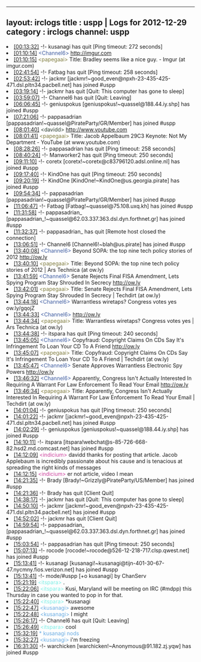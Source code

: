 
---
layout: irclogs
title : uspp | Logs for 2012-12-29
category : irclogs
channel: uspp
---
<li class="logitem"><a href="#00:13:32" name="00:13:32" class="time">[00:13:32]</a> -!- <span class="quit">kusanagi</span> has quit [Ping timeout: 272 seconds] </li>
<li class="logitem"><a href="#01:10:14" name="01:10:14" class="time">[01:10:14]</a> <span class="person" style="color:#3d5ba0">&lt;Channel6&gt;</span> <a href="http://imgur.com/gallery/GN5bh" target="_blank">http://imgur.com</a> </li>
<li class="logitem"><a href="#01:10:15" name="01:10:15" class="time">[01:10:15]</a> <span class="person" style="color:#817e41">&lt;papegaai&gt;</span> Title: Bradley seems like a nice guy. - Imgur (at imgur.com) </li>
<li class="logitem"><a href="#02:41:54" name="02:41:54" class="time">[02:41:54]</a> -!- <span class="quit">Fatbag</span> has quit [Ping timeout: 258 seconds] </li>
<li class="logitem"><a href="#02:53:42" name="02:53:42" class="time">[02:53:42]</a> -!- <span class="join">jackmr</span> [jackmr!~good_even@npxh-23-435-425-471.dsl.pltn34.pacbell.net] has joined #uspp </li>
<li class="logitem"><a href="#03:19:14" name="03:19:14" class="time">[03:19:14]</a> -!- <span class="quit">jackmr</span> has quit [Quit: This computer has gone to sleep] </li>
<li class="logitem"><a href="#03:59:07" name="03:59:07" class="time">[03:59:07]</a> -!- <span class="quit">Channel6</span> has quit [Quit: Leaving] </li>
<li class="logitem"><a href="#06:06:45" name="06:06:45" class="time">[06:06:45]</a> -!- <span class="join">geniuspokus</span> [geniuspokus!~quassel@188.44.iy.shp] has joined #uspp </li>
<li class="logitem"><a href="#07:21:06" name="07:21:06" class="time">[07:21:06]</a> -!- <span class="join">pappasadrian</span> [pappasadrian!~quassel@PirateParty/GR/Member] has joined #uspp </li>
<li class="logitem"><a href="#08:01:40" name="08:01:40" class="time">[08:01:40]</a> <span class="person" style="color:#2d3f2f">&lt;davidd&gt;</span> <a href="http://www.youtube.com/watch?v=QNsePZj_Yks&amp;feature=share&amp;list=FLglZ5lXxOpxFF281h6WBj3g" target="_blank">http://www.youtube.com</a> </li>
<li class="logitem"><a href="#08:01:41" name="08:01:41" class="time">[08:01:41]</a> <span class="person" style="color:#817e41">&lt;papegaai&gt;</span> Title: Jacob Appelbaum 29C3 Keynote: Not My Department - YouTube (at www.youtube.com) </li>
<li class="logitem"><a href="#08:28:26" name="08:28:26" class="time">[08:28:26]</a> -!- <span class="quit">pappasadrian</span> has quit [Ping timeout: 258 seconds] </li>
<li class="logitem"><a href="#08:40:24" name="08:40:24" class="time">[08:40:24]</a> -!- <span class="quit">Manworker2</span> has quit [Ping timeout: 250 seconds] </li>
<li class="logitem"><a href="#09:11:10" name="09:11:10" class="time">[09:11:10]</a> -!- <span class="join">coretx</span> [coretx!~coretx@c83796120.adsl.online.nl] has joined #uspp </li>
<li class="logitem"><a href="#09:17:40" name="09:17:40" class="time">[09:17:40]</a> -!- <span class="quit">KindOne</span> has quit [Ping timeout: 250 seconds] </li>
<li class="logitem"><a href="#09:20:19" name="09:20:19" class="time">[09:20:19]</a> -!- <span class="join">KindOne</span> [KindOne!~KindOne@us.georgia.pirate] has joined #uspp </li>
<li class="logitem"><a href="#09:54:34" name="09:54:34" class="time">[09:54:34]</a> -!- <span class="join">pappasadrian</span> [pappasadrian!~quassel@PirateParty/GR/Member] has joined #uspp </li>
<li class="logitem"><a href="#11:06:47" name="11:06:47" class="time">[11:06:47]</a> -!- <span class="join">Fatbag</span> [Fatbag!~quassel@75.108.uxq.kh] has joined #uspp </li>
<li class="logitem"><a href="#11:31:58" name="11:31:58" class="time">[11:31:58]</a> -!- <span class="join">pappasadrian_</span> [pappasadrian_!~quassel@62.03.337.363.dsl.dyn.forthnet.gr] has joined #uspp </li>
<li class="logitem"><a href="#11:32:37" name="11:32:37" class="time">[11:32:37]</a> -!- <span class="quit">pappasadrian_</span> has quit [Remote host closed the connection] </li>
<li class="logitem"><a href="#13:06:51" name="13:06:51" class="time">[13:06:51]</a> -!- <span class="join">Channel6</span> [Channel6!~blah@us.pirate] has joined #uspp </li>
<li class="logitem"><a href="#13:40:08" name="13:40:08" class="time">[13:40:08]</a> <span class="person" style="color:#3d5ba0">&lt;Channel6&gt;</span> Beyond SOPA: the top nine tech policy stories of 2012 <a href="http://ow.ly/gqobQ" target="_blank">http://ow.ly</a> </li>
<li class="logitem"><a href="#13:40:10" name="13:40:10" class="time">[13:40:10]</a> <span class="person" style="color:#817e41">&lt;papegaai&gt;</span> Title: Beyond SOPA: the top nine tech policy stories of 2012 | Ars Technica (at ow.ly) </li>
<li class="logitem"><a href="#13:41:59" name="13:41:59" class="time">[13:41:59]</a> <span class="person" style="color:#3d5ba0">&lt;Channel6&gt;</span> Senate Rejects Final FISA Amendment, Lets Spying Program Stay Shrouded In Secrecy <a href="http://ow.ly/gqogD" target="_blank">http://ow.ly</a> </li>
<li class="logitem"><a href="#13:42:01" name="13:42:01" class="time">[13:42:01]</a> <span class="person" style="color:#817e41">&lt;papegaai&gt;</span> Title: Senate Rejects Final FISA Amendment, Lets Spying Program Stay Shrouded In Secrecy | Techdirt (at ow.ly) </li>
<li class="logitem"><a href="#13:44:18" name="13:44:18" class="time">[13:44:18]</a> <span class="person" style="color:#3d5ba0">&lt;Channel6&gt;</span> Warrantless wiretaps? Congress votes yes ow.ly/gqojZ </li>
<li class="logitem"><a href="#13:44:33" name="13:44:33" class="time">[13:44:33]</a> <span class="person" style="color:#3d5ba0">&lt;Channel6&gt;</span> <a href="http://ow.ly/gqojZ" target="_blank">http://ow.ly</a> </li>
<li class="logitem"><a href="#13:44:34" name="13:44:34" class="time">[13:44:34]</a> <span class="person" style="color:#817e41">&lt;papegaai&gt;</span> Title: Warrantless wiretaps? Congress votes yes | Ars Technica (at ow.ly) </li>
<li class="logitem"><a href="#13:44:38" name="13:44:38" class="time">[13:44:38]</a> -!- <span class="quit">itspara</span> has quit [Ping timeout: 240 seconds] </li>
<li class="logitem"><a href="#13:45:05" name="13:45:05" class="time">[13:45:05]</a> <span class="person" style="color:#3d5ba0">&lt;Channel6&gt;</span> Copyfraud: Copyright Claims On CDs Say It's Infringement To Loan Your CD To A Friend <a href="http://ow.ly/gqomA" target="_blank">http://ow.ly</a> </li>
<li class="logitem"><a href="#13:45:07" name="13:45:07" class="time">[13:45:07]</a> <span class="person" style="color:#817e41">&lt;papegaai&gt;</span> Title: Copyfraud: Copyright Claims On CDs Say It's Infringement To Loan Your CD To A Friend | Techdirt (at ow.ly) </li>
<li class="logitem"><a href="#13:45:47" name="13:45:47" class="time">[13:45:47]</a> <span class="person" style="color:#3d5ba0">&lt;Channel6&gt;</span> Senate Approves Warrantless Electronic Spy Powers <a href="http://ow.ly/gqooE" target="_blank">http://ow.ly</a> </li>
<li class="logitem"><a href="#13:46:32" name="13:46:32" class="time">[13:46:32]</a> <span class="person" style="color:#3d5ba0">&lt;Channel6&gt;</span> Apparently, Congress Isn't Actually Interested In Requiring A Warrant For Law Enforcement To Read Your Email <a href="http://ow.ly/gqoqF" target="_blank">http://ow.ly</a> </li>
<li class="logitem"><a href="#13:46:34" name="13:46:34" class="time">[13:46:34]</a> <span class="person" style="color:#817e41">&lt;papegaai&gt;</span> Title: Apparently, Congress Isn't Actually Interested In Requiring A Warrant For Law Enforcement To Read Your Email | Techdirt (at ow.ly) </li>
<li class="logitem"><a href="#14:01:04" name="14:01:04" class="time">[14:01:04]</a> -!- <span class="quit">geniuspokus</span> has quit [Ping timeout: 250 seconds] </li>
<li class="logitem"><a href="#14:01:22" name="14:01:22" class="time">[14:01:22]</a> -!- <span class="join">jackmr</span> [jackmr!~good_even@npxh-23-435-425-471.dsl.pltn34.pacbell.net] has joined #uspp </li>
<li class="logitem"><a href="#14:02:29" name="14:02:29" class="time">[14:02:29]</a> -!- <span class="join">geniuspokus</span> [geniuspokus!~quassel@188.44.iy.shp] has joined #uspp </li>
<li class="logitem"><a href="#14:10:11" name="14:10:11" class="time">[14:10:11]</a> -!- <span class="join">itspara</span> [itspara!webchat@s-85-726-668-82.hsd2.md.comcast.net] has joined #uspp </li>
<li class="logitem"><a href="#14:12:09" name="14:12:09" class="time">[14:12:09]</a> <span class="person" style="color:#ce429e">&lt;indicium&gt;</span> davidd thanks for posting that article.  Jacob Applebaum is incredibly passionate about his cause and is tenacious at spreading the right kinds of messages </li>
<li class="logitem"><a href="#14:12:15" name="14:12:15" class="time">[14:12:15]</a> <span class="person" style="color:#ce429e">&lt;indicium&gt;</span> er not article, video I mean </li>
<li class="logitem"><a href="#14:21:35" name="14:21:35" class="time">[14:21:35]</a> -!- <span class="join">Brady</span> [Brady!~Grizzly@PirateParty/US/Member] has joined #uspp </li>
<li class="logitem"><a href="#14:21:36" name="14:21:36" class="time">[14:21:36]</a> -!- <span class="quit">Brady</span> has quit [Client Quit] </li>
<li class="logitem"><a href="#14:38:17" name="14:38:17" class="time">[14:38:17]</a> -!- <span class="quit">jackmr</span> has quit [Quit: This computer has gone to sleep] </li>
<li class="logitem"><a href="#14:50:10" name="14:50:10" class="time">[14:50:10]</a> -!- <span class="join">jackmr</span> [jackmr!~good_even@npxh-23-435-425-471.dsl.pltn34.pacbell.net] has joined #uspp </li>
<li class="logitem"><a href="#14:52:02" name="14:52:02" class="time">[14:52:02]</a> -!- <span class="quit">jackmr</span> has quit [Client Quit] </li>
<li class="logitem"><a href="#14:59:54" name="14:59:54" class="time">[14:59:54]</a> -!- <span class="join">pappasadrian_</span> [pappasadrian_!~quassel@62.03.337.363.dsl.dyn.forthnet.gr] has joined #uspp </li>
<li class="logitem"><a href="#15:03:54" name="15:03:54" class="time">[15:03:54]</a> -!- <span class="quit">pappasadrian</span> has quit [Ping timeout: 250 seconds] </li>
<li class="logitem"><a href="#15:07:13" name="15:07:13" class="time">[15:07:13]</a> -!- <span class="join">rocode</span> [rocode!~rocode@526-12-218-717.clsp.qwest.net] has joined #uspp </li>
<li class="logitem"><a href="#15:13:41" name="15:13:41" class="time">[15:13:41]</a> -!- <span class="join">kusanagi</span> [kusanagi!~kusanagi@tijn-401-30-67-47.nycmny.fios.verizon.net] has joined #uspp </li>
<li class="logitem"><a href="#15:13:41" name="15:13:41" class="time">[15:13:41]</a> -!- mode/<span class="mode">#uspp</span> [+o kusanagi] by ChanServ </li>
<li class="logitem"><a href="#15:21:19" name="15:21:19" class="time">[15:21:19]</a> <span class="person" style="color:#7deee6">&lt;itspara&gt;</span> . </li>
<li class="logitem"><a href="#15:22:06" name="15:22:06" class="time">[15:22:06]</a> <span class="person" style="color:#7deee6">&lt;itspara&gt;</span> Kusi, Maryland will be meeting on IRC (#mdpp) this Thursday in case you wanted to pop in for that.  </li>
<li class="logitem"><a href="#15:22:40" name="15:22:40" class="time">[15:22:40]</a> <span class="person" style="color:#7deee6">&lt;itspara&gt;</span> *kusanagi </li>
<li class="logitem"><a href="#15:22:47" name="15:22:47" class="time">[15:22:47]</a> <span class="person" style="color:#6aace3">&lt;kusanagi&gt;</span> awesome </li>
<li class="logitem"><a href="#15:22:48" name="15:22:48" class="time">[15:22:48]</a> <span class="person" style="color:#6aace3">&lt;kusanagi&gt;</span> I might </li>
<li class="logitem"><a href="#15:26:17" name="15:26:17" class="time">[15:26:17]</a> -!- <span class="quit">Channel6</span> has quit [Quit: Leaving] </li>
<li class="logitem"><a href="#15:26:49" name="15:26:49" class="time">[15:26:49]</a> <span class="person" style="color:#7deee6">&lt;itspara&gt;</span> cool </li>
<li class="logitem"><a href="#15:32:19" name="15:32:19" class="time">[15:32:19]</a> <span class="person" style="color:#6aace3">* kusanagi nods</span> </li>
<li class="logitem"><a href="#15:32:27" name="15:32:27" class="time">[15:32:27]</a> <span class="person" style="color:#6aace3">&lt;kusanagi&gt;</span> i'm freezing </li>
<li class="logitem"><a href="#16:31:30" name="16:31:30" class="time">[16:31:30]</a> -!- <span class="join">warchicken</span> [warchicken!~Anonymous@91.182.zj.yqw] has joined #uspp </li>


